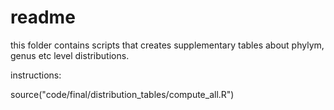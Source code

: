 # readme

this folder contains scripts that creates supplementary tables about phylym, genus etc level distributions.

instructions:

source("code/final/distribution_tables/compute_all.R")